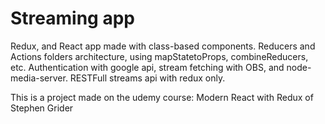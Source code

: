# Streaming app

Redux, and React app made with class-based components. Reducers and Actions folders architecture, using mapStatetoProps, combineReducers, etc. 
Authentication with google api, stream fetching with OBS, and node-media-server. RESTFull streams api with redux only.

This is a project made on the udemy course: Modern React with Redux of Stephen Grider
